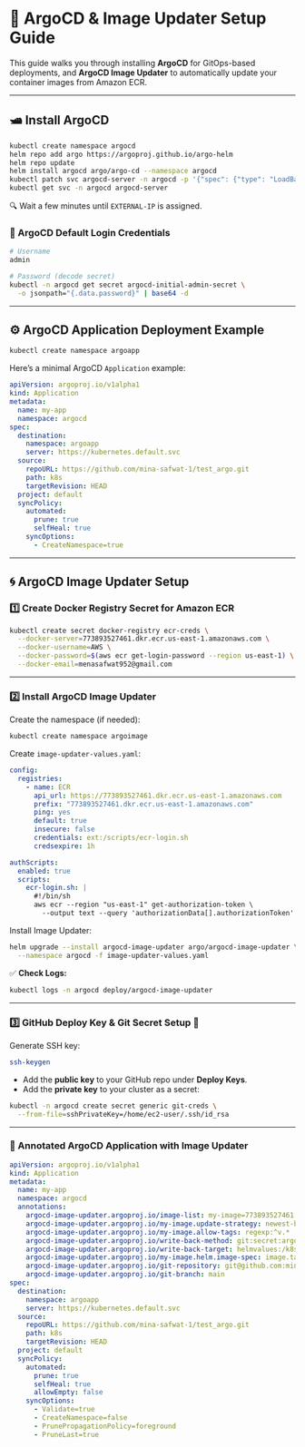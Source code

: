 
# 🚀 **ArgoCD & Image Updater Setup Guide**

This guide walks you through installing **ArgoCD** for GitOps-based deployments, and **ArgoCD Image Updater** to automatically update your container images from Amazon ECR.

---

## 🛥️ Install ArgoCD

```bash
kubectl create namespace argocd
helm repo add argo https://argoproj.github.io/argo-helm
helm repo update
helm install argocd argo/argo-cd --namespace argocd
kubectl patch svc argocd-server -n argocd -p '{"spec": {"type": "LoadBalancer"}}'
kubectl get svc -n argocd argocd-server
```

🔍 Wait a few minutes until `EXTERNAL-IP` is assigned.

### 🔐 ArgoCD Default Login Credentials

```bash
# Username
admin

# Password (decode secret)
kubectl -n argocd get secret argocd-initial-admin-secret \
  -o jsonpath="{.data.password}" | base64 -d
```

---

## ⚙️ ArgoCD Application Deployment Example

```bash
kubectl create namespace argoapp
```

Here’s a minimal ArgoCD `Application` example:

```yaml
apiVersion: argoproj.io/v1alpha1
kind: Application
metadata:
  name: my-app
  namespace: argocd
spec:
  destination:
    namespace: argoapp
    server: https://kubernetes.default.svc
  source:
    repoURL: https://github.com/mina-safwat-1/test_argo.git
    path: k8s
    targetRevision: HEAD
  project: default
  syncPolicy:
    automated:
      prune: true
      selfHeal: true
    syncOptions:
      - CreateNamespace=true
```

---

## 🌀 ArgoCD Image Updater Setup

### 1️⃣ Create Docker Registry Secret for Amazon ECR

```bash
kubectl create secret docker-registry ecr-creds \
  --docker-server=773893527461.dkr.ecr.us-east-1.amazonaws.com \
  --docker-username=AWS \
  --docker-password=$(aws ecr get-login-password --region us-east-1) \
  --docker-email=menasafwat952@gmail.com
```

---

### 2️⃣ Install ArgoCD Image Updater

Create the namespace (if needed):

```bash
kubectl create namespace argoimage
```

Create `image-updater-values.yaml`:

```yaml
config:
  registries:
    - name: ECR
      api_url: https://773893527461.dkr.ecr.us-east-1.amazonaws.com
      prefix: "773893527461.dkr.ecr.us-east-1.amazonaws.com"
      ping: yes
      default: true
      insecure: false
      credentials: ext:/scripts/ecr-login.sh
      credsexpire: 1h

authScripts:
  enabled: true
  scripts:
    ecr-login.sh: |
      #!/bin/sh
      aws ecr --region "us-east-1" get-authorization-token \
        --output text --query 'authorizationData[].authorizationToken' | base64 -d
```

Install Image Updater:

```bash
helm upgrade --install argocd-image-updater argo/argocd-image-updater \
  --namespace argocd -f image-updater-values.yaml
```

✅ **Check Logs:**

```bash
kubectl logs -n argocd deploy/argocd-image-updater
```

---

### 3️⃣ GitHub Deploy Key & Git Secret Setup 🔑

Generate SSH key:

```bash
ssh-keygen
```

* Add the **public key** to your GitHub repo under **Deploy Keys**.
* Add the **private key** to your cluster as a secret:

```bash
kubectl -n argocd create secret generic git-creds \
  --from-file=sshPrivateKey=/home/ec2-user/.ssh/id_rsa
```

---

### 🧬 Annotated ArgoCD Application with Image Updater

```yaml
apiVersion: argoproj.io/v1alpha1
kind: Application
metadata:
  name: my-app
  namespace: argocd
  annotations:
    argocd-image-updater.argoproj.io/image-list: my-image=773893527461.dkr.ecr.us-east-1.amazonaws.com/node-app-jenkins
    argocd-image-updater.argoproj.io/my-image.update-strategy: newest-build
    argocd-image-updater.argoproj.io/my-image.allow-tags: regexp:^v.*
    argocd-image-updater.argoproj.io/write-back-method: git:secret:argocd/git-creds
    argocd-image-updater.argoproj.io/write-back-target: helmvalues:/k8s/values.yaml
    argocd-image-updater.argoproj.io/my-image.helm.image-spec: image.tag
    argocd-image-updater.argoproj.io/git-repository: git@github.com:mina-safwat-1/test_argo.git
    argocd-image-updater.argoproj.io/git-branch: main
spec:
  destination:
    namespace: argoapp
    server: https://kubernetes.default.svc
  source:
    repoURL: https://github.com/mina-safwat-1/test_argo.git
    path: k8s
    targetRevision: HEAD
  project: default
  syncPolicy:
    automated:
      prune: true
      selfHeal: true
      allowEmpty: false
    syncOptions:
      - Validate=true
      - CreateNamespace=false
      - PrunePropagationPolicy=foreground
      - PruneLast=true
```
